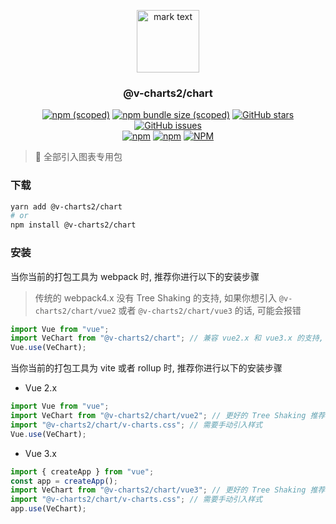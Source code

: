 <p align="center">
<img src="../../docs/.vuepress/public/favicon.ico" alt="mark text" width="100" height="100">
</p>

<h3 align="center">@v-charts2/chart</h3>

<p align="center">
  <a href="https://www.npmjs.com/package/@v-charts2/chart" target="_blank"><img alt="npm (scoped)" src="https://img.shields.io/npm/v/@v-charts2/chart"></a>
  <a href="https://www.npmjs.com/package/@v-charts2/chart" target="_blank"><img alt="npm bundle size (scoped)" src="https://img.shields.io/bundlephobia/min/@v-charts2/chart"></a>
  <a href="https://github.com/denaro-org/v-charts2/stargazers" target="_blank"><img alt="GitHub stars" src="https://img.shields.io/github/stars/@v-charts2/chart"></a>
  <a href="https://github.com/denaro-org/v-charts2/issues" target="_blank"><img alt="GitHub issues" src="https://img.shields.io/github/issues/denaro-org/v-charts2"></a>
  <br />
  <a href="https://www.npmjs.com/package/@v-charts2/chart" target="_blank"><img alt="npm" src="https://img.shields.io/npm/dt/@v-charts2/chart"></a>
  <a href="https://www.npmjs.com/package/@v-charts2/chart" target="_blank"><img alt="npm" src="https://img.shields.io/npm/dm/@v-charts2/chart"></a>
  <a href="https://github.com/denaro-org/v-charts2/blob/main/LICENSE" target="_blank"><img alt="NPM" src="https://img.shields.io/npm/l/@v-charts2/chart"></a>
</p>

> :tada: 全部引入图表专用包

### 下载

```bash
yarn add @v-charts2/chart
# or
npm install @v-charts2/chart
```

### 安装

当你当前的打包工具为 webpack 时, 推荐你进行以下的安装步骤

> 传统的 webpack4.x 没有 Tree Shaking 的支持, 如果你想引入 `@v-charts2/chart/vue2` 或者 `@v-charts2/chart/vue3` 的话, 可能会报错

```javascript
import Vue from "vue";
import VeChart from "@v-charts2/chart"; // 兼容 vue2.x 和 vue3.x 的支持, 将会自动加载支持 vue2.x 的支持包或者支持 vue3.x 的支持包
Vue.use(VeChart);
```

当你当前的打包工具为 vite 或者 rollup 时, 推荐你进行以下的安装步骤

- Vue 2.x

```javascript
import Vue from "vue";
import VeChart from "@v-charts2/chart/vue2"; // 更好的 Tree Shaking 推荐引入 vue2.x 的专属支持包
import "@v-charts2/chart/v-charts.css"; // 需要手动引入样式
Vue.use(VeChart);
```

- Vue 3.x

```javascript
import { createApp } from "vue";
const app = createApp();
import VeChart from "@v-charts2/chart/vue3"; // 更好的 Tree Shaking 推荐引入 vue3.x 的专属支持包
import "@v-charts2/chart/v-charts.css"; // 需要手动引入样式
app.use(VeChart);
```

